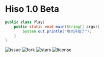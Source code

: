 # Hiso 1.0 Beta
```java
public class Play{
    public static void main(String[] args){
        System.out.println("填坑开始了");
    }
}
```

![issue](https://img.shields.io/github/issues/vcjmhg/hiso)
![fork](https://img.shields.io/github/forks/vcjmhg/hiso)
![stars](https://img.shields.io/github/stars/vcjmhg/hiso)
![license](https://img.shields.io/github/license/vcjmhg/hiso)

